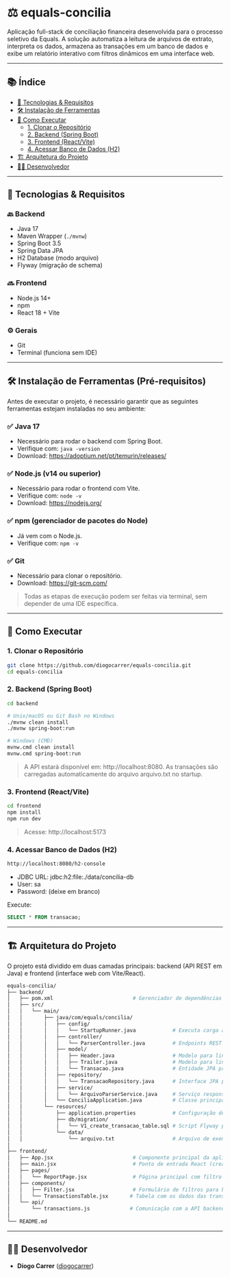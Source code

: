 # ⚖️ equals-concilia

Aplicação full-stack de conciliação financeira desenvolvida para o processo seletivo da Equals. A solução automatiza a leitura de arquivos de extrato, interpreta os dados, armazena as transações em um banco de dados e exibe um relatório interativo com filtros dinâmicos em uma interface web.

---

## 📚 Índice

- [🧰 Tecnologias & Requisitos](#tecnologias--requisitos)
- [🛠️ Instalação de Ferramentas](#🛠instalação-de-ferramentas)
- [🚀 Como Executar](#como-executar)
  - [1. Clonar o Repositório](#1-clonar-o-repositório)
  - [2. Backend (Spring Boot)](#2-backend-spring-boot)
  - [3. Frontend (React/Vite)](#3-frontend-reactvite)
  - [4. Acessar Banco de Dados (H2)](#4-acessar-banco-de-dados-h2)
- [🏗️ Arquitetura do Projeto](#-arquitetura-do-projeto)
- [🙋‍♂️ Desenvolvedor](#🙋‍♂desenvolvedor)

---

## 🧰 Tecnologias & Requisitos

### 🔙 Backend

- Java 17
- Maven Wrapper (`./mvnw`)
- Spring Boot 3.5
- Spring Data JPA
- H2 Database (modo arquivo)
- Flyway (migração de schema)

### 🔜 Frontend

- Node.js 14+
- npm
- React 18 + Vite

### ⚙️ Gerais

- Git
- Terminal (funciona sem IDE)

---

## 🛠️ Instalação de Ferramentas (Pré-requisitos)

Antes de executar o projeto, é necessário garantir que as seguintes ferramentas estejam instaladas no seu ambiente:

### ✅ Java 17
- Necessário para rodar o backend com Spring Boot.
- Verifique com: `java -version`
- Download: https://adoptium.net/pt/temurin/releases/

### ✅ Node.js (v14 ou superior)
- Necessário para rodar o frontend com Vite.
- Verifique com: `node -v`
- Download: https://nodejs.org/

### ✅ npm (gerenciador de pacotes do Node)
- Já vem com o Node.js.
- Verifique com: `npm -v`

### ✅ Git
- Necessário para clonar o repositório.
- Download: https://git-scm.com/

> Todas as etapas de execução podem ser feitas via terminal, sem depender de uma IDE específica.

---

## 🚀 Como Executar

### 1. Clonar o Repositório

```bash
git clone https://github.com/diogocarrer/equals-concilia.git
cd equals-concilia
```

### 2. Backend (Spring Boot)

```bash
cd backend

# Unix/macOS ou Git Bash no Windows
./mvnw clean install
./mvnw spring-boot:run

# Windows (CMD)
mvnw.cmd clean install
mvnw.cmd spring-boot:run
```

> A API estará disponível em: http://localhost:8080. As transações são carregadas automaticamente do arquivo arquivo.txt no startup.

### 3. Frontend (React/Vite)

```bash
cd frontend
npm install
npm run dev
```

> Acesse: http://localhost:5173

### 4. Acessar Banco de Dados (H2)

```bash
http://localhost:8080/h2-console
```

- JDBC URL: jdbc:h2:file:./data/concilia-db
- User: sa
- Password: (deixe em branco)

Execute:

```sql
SELECT * FROM transacao;
```

---
## 🏗️ Arquitetura do Projeto
O projeto está dividido em duas camadas principais: backend (API REST em Java) e frontend (interface web com Vite/React).

```bash
equals-concilia/
├── backend/
│   ├── pom.xml                          # Gerenciador de dependências Maven
│   ├── src/
│   │   └── main/
│   │       ├── java/com/equals/concilia/
│   │       │   ├── config/
│   │       │   │   └── StartupRunner.java            # Executa carga automática do arquivo .txt ao iniciar o sistema
│   │       │   ├── controller/
│   │       │   │   └── ParserController.java         # Endpoints REST para upload e visualização dos dados
│   │       │   ├── model/
│   │       │   │   ├── Header.java                   # Modelo para linha header do arquivo
│   │       │   │   ├── Trailer.java                  # Modelo para linha trailer
│   │       │   │   └── Transacao.java                # Entidade JPA principal da aplicação (representa uma venda)
│   │       │   ├── repository/
│   │       │   │   └── TransacaoRepository.java      # Interface JPA para persistência das transações
│   │       │   ├── service/
│   │       │   │   └── ArquivoParserService.java     # Serviço responsável por ler, interpretar e salvar os dados
│   │       │   └── ConciliaApplication.java          # Classe principal da aplicação Spring Boot
│   │       └── resources/
│   │           ├── application.properties            # Configuração do banco de dados e porta do servidor
│   │           ├── db/migration/
│   │           │   └── V1_create_transacao_table.sql # Script Flyway para criação da tabela no banco
│   │           └── data/
│   │               └── arquivo.txt                   # Arquivo de exemplo com dados brutos de transações
│
├── frontend/
│   ├── App.jsx                          # Componente principal da aplicação
│   ├── main.jsx                         # Ponto de entrada React (createRoot)
│   ├── pages/
│   │   └── ReportPage.jsx               # Página principal com filtro e relatório de transações
│   ├── components/
│   │   ├── Filter.jsx                   # Formulário de filtros para buscar transações
│   │   └── TransactionsTable.jsx       # Tabela com os dados das transações filtradas
│   └── api/
│       └── transactions.js             # Comunicação com a API backend via axios
│
└── README.md
```

---

## 🙋‍♂️ Desenvolvedor

* **Diogo Carrer** ([diogocarrer](https://github.com/diogocarrer))

